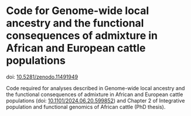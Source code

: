 # Code for Genome-wide local ancestry and the functional consequences of admixture in African and European cattle populations

doi: [10.5281/zenodo.11491949](https://doi.org/10.5281/zenodo.11491949)

Code required for analyses described in Genome-wide local ancestry and the functional consequences of admixture in African and European cattle populations (doi: [10.1101/2024.06.20.599852](https://doi.org/10.1101/2024.06.20.599852)) and Chapter 2 of Integrative population and functional genomics of African cattle (PhD thesis).